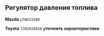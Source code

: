 ## Регулятор давления топлива

__Mazda__ `LFB613280`

__Toyota__ `2302028010` ***уточнить характеристики***
